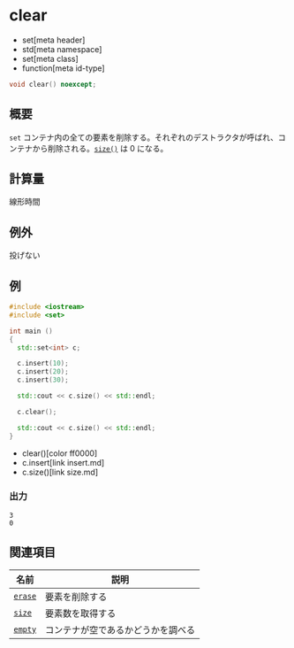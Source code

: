 # clear
* set[meta header]
* std[meta namespace]
* set[meta class]
* function[meta id-type]

```cpp
void clear() noexcept;
```

## 概要
`set` コンテナ内の全ての要素を削除する。それぞれのデストラクタが呼ばれ、コンテナから削除される。[`size()`](size.md) は 0 になる。


## 計算量
線形時間

## 例外

投げない

## 例
```cpp example
#include <iostream>
#include <set>

int main ()
{
  std::set<int> c;

  c.insert(10);
  c.insert(20);
  c.insert(30);

  std::cout << c.size() << std::endl;

  c.clear();

  std::cout << c.size() << std::endl;
}
```
* clear()[color ff0000]
* c.insert[link insert.md]
* c.size()[link size.md]

### 出力
```
3
0
```

## 関連項目

| 名前                  | 説明                               |
|-----------------------|------------------------------------|
| [`erase`](erase.md) | 要素を削除する                     |
| [`size`](size.md)   | 要素数を取得する                   |
| [`empty`](empty.md) | コンテナが空であるかどうかを調べる |
